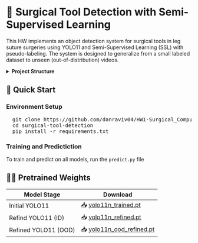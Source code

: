 # 🔬 Surgical Tool Detection with Semi-Supervised Learning
This HW implements an object detection system for surgical tools in leg suture surgeries using YOLO11 and Semi-Supervised Learning (SSL) with pseudo-labeling. The system is designed to generalize from a small labeled dataset to unseen (out-of-distribution) videos.

<details>
<summary><strong>Project Structure</strong></summary>
.

├── models / # Including The models' weights in different stages
  
├── predict.py # The main code of the HW trains the ID and OOD models + Predicts the tools on the Videos.

├── hw1.yaml # Dataset config for initial training

├── requirements.txt # Python environment dependencies

└── README.md # You are here

</details>

## 🚀 Quick Start
### Environment Setup
<pre>
  git clone https://github.com/danraviv04/HW1-Surgical_Computer_Vision.git
  cd surgical-tool-detection
  pip install -r requirements.txt
</pre>

### Training and Predictiction
To train and predict on all models, run the `predict.py` file

## 🏋️‍♂️ Pretrained Weights
| Model Stage     | Download |
|-----------------|----------|
| Initial YOLO11  | 📥 [yolo11n_trained.pt](models/yolo11n_trained.pt) |
| Refind YOLO11 (ID)  | 📥 [yolo11n_refined.pt](models/yolo11n_refined.pt) |
| Refined YOLO11 (OOD)  | 📥 [yolo11n_ood_refined.pt](models/yolo11n_ood_refined.pt) |





